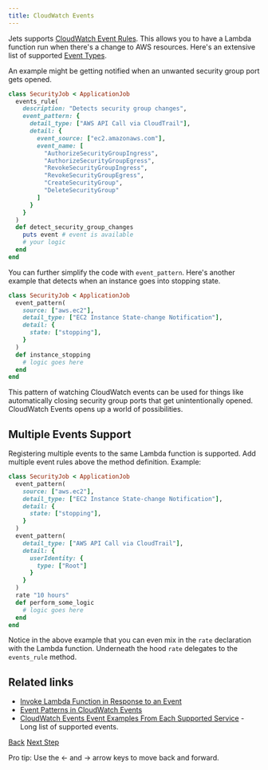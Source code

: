 ```yaml
---
title: CloudWatch Events
---
```


Jets supports [CloudWatch Event Rules](https://docs.aws.amazon.com/AmazonCloudWatch/latest/events/Create-CloudWatch-Events-Rule.html). This allows you to have a Lambda function run when there's a change to AWS resources.  Here's an extensive list of supported [Event Types](https://docs.aws.amazon.com/AmazonCloudWatch/latest/events/EventTypes.html).

An example might be getting notified when an unwanted security group port gets opened.

```ruby
class SecurityJob < ApplicationJob
  events_rule(
    description: "Detects security group changes",
    event_pattern: {
      detail_type: ["AWS API Call via CloudTrail"],
      detail: {
        event_source: ["ec2.amazonaws.com"],
        event_name: [
          "AuthorizeSecurityGroupIngress",
          "AuthorizeSecurityGroupEgress",
          "RevokeSecurityGroupIngress",
          "RevokeSecurityGroupEgress",
          "CreateSecurityGroup",
          "DeleteSecurityGroup"
        ]
      }
    }
  )
  def detect_security_group_changes
    puts event # event is available
    # your logic
  end
end
```

You can further simplify the code with `event_pattern`. Here's another example that detects when an instance goes into stopping state.

```ruby
class SecurityJob < ApplicationJob
  event_pattern(
    source: ["aws.ec2"],
    detail_type: ["EC2 Instance State-change Notification"],
    detail: {
      state: ["stopping"],
    }
  )
  def instance_stopping
    # logic goes here
  end
end
```

This pattern of watching CloudWatch events can be used for things like automatically closing security group ports that get unintentionally opened. CloudWatch Events opens up a world of possibilities.

## Multiple Events Support

Registering multiple events to the same Lambda function is supported. Add multiple event rules above the method definition. Example:

```ruby
class SecurityJob < ApplicationJob
  event_pattern(
    source: ["aws.ec2"],
    detail_type: ["EC2 Instance State-change Notification"],
    detail: {
      state: ["stopping"],
    }
  )
  event_pattern(
    detail_type: ["AWS API Call via CloudTrail"],
    detail: {
      userIdentity: {
        type: ["Root"]
      }
    }
  )
  rate "10 hours"
  def perform_some_logic
    # logic goes here
  end
end
```

Notice in the above example that you can even mix in the `rate` declaration with the Lambda function.  Underneath the hood `rate` delegates to the `events_rule` method.

## Related links

* [Invoke Lambda Function in Response to an Event](https://docs.aws.amazon.com/AWSCloudFormation/latest/UserGuide/aws-resource-events-rule.html#w2ab1c21c10d697c13b4)
* [Event Patterns in CloudWatch Events](https://docs.aws.amazon.com/AmazonCloudWatch/latest/events/CloudWatchEventsandEventPatterns.html)
* [CloudWatch Events Event Examples From Each Supported Service](https://docs.aws.amazon.com/AmazonCloudWatch/latest/events/EventTypes.html) - Long list of supported events.


<a id="prev" class="btn btn-basic" href="{% link _docs/events.md %}">Back</a>
<a id="next" class="btn btn-primary" href="{% link _docs/events-s3.md %}">Next Step</a>
<p class="keyboard-tip">Pro tip: Use the <- and -> arrow keys to move back and forward.</p>
